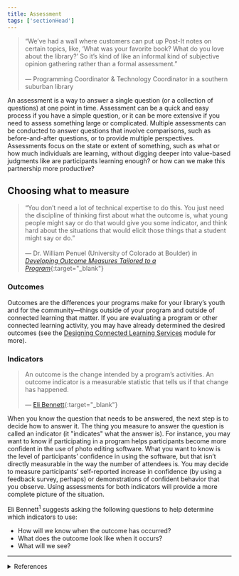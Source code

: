 ```yaml
---
title: Assessment
tags: ['sectionHead']
---
```


> “We’ve had a wall where customers can put up Post-It notes on certain topics, like, ‘What was your favorite book? What do you love about the library?’ So it’s kind of like an informal kind of subjective opinion gathering rather than a formal assessment.”<br/><br/>— Programming Coordinator & Technology Coordinator in a southern suburban library

An assessment is a way to answer a single question (or a collection of questions) at one point in time. Assessment can be a quick and easy process if you have a simple question, or it can be more extensive if you need to assess something large or complicated. Multiple assessments can be conducted to answer questions that involve comparisons, such as before-and-after questions, or to provide multiple perspectives. Assessments focus on the state or extent of something, such as what or how much individuals are learning, without digging deeper into value-based judgments like are participants learning enough? or how can we make this partnership more productive?

## Choosing what to measure

> “You don’t need a lot of technical expertise to do this. You just need the discipline of thinking first about what the outcome is, what young people might say or do that would give you some indicator, and think hard about the situations that would elicit those things that a student might say or do.”<br/><br/>— Dr. William Penuel (University of Colorado at Boulder) in [_Developing Outcome Measures Tailored to a Program_](https://youtu.be/oifGIJq7D94?t=520){:target="_blank"}

### Outcomes 

Outcomes are the differences your programs make for your library’s youth and for the community—things outside of your program and outside of connected learning that matter. If you are evaluating a program or other connected learning activity, you may have already determined the desired outcomes (see the [Designing Connected Learning Services](../designing-connected-learning-services) module for more).


### Indicators

> An outcome is the change intended by a program’s activities. An outcome indicator is a measurable statistic that tells us if that change has happened.<br/><br/>— [Eli Bennett](https://charityvillage.com/outcome_measurement_outcome_indicators_and_influencing_factors/#:~:text=An%20outcome%20is%20the%20change,and%20linked%20to%20outcome%20achievement){:target="_blank"}

When you know the question that needs to be answered, the next step is to decide how to answer it. The thing you measure to answer the question is called an indicator (it "indicates" what the answer is). For instance, you may want to know if participating in a program helps participants become more confident in the use of photo editing software. What you want to know is the level of participants’ confidence in using the software, but that isn’t directly measurable in the way the number of attendees is. You may decide to measure participants’ self-reported increase in confidence (by using a feedback survey, perhaps) or demonstrations of confident behavior that you observe. Using assessments for both indicators will provide a more complete picture of the situation.

Eli Bennett<sup>1</sup> suggests asking the following questions to help determine which indicators to use: 

- How will we know when the outcome has occurred?
- What does the outcome look like when it occurs?
- What will we see?

---

<details markdown="1">
	<summary>References</summary>
	1. Eli Bennet, [Outcome Measurement: Outcome Indicators and Influencing Factors](https://charityvillage.com/outcome_measurement_outcome_indicators_and_influencing_factors/#:~:text=An%20outcome%20is%20the%20change,and%20linked%20to%20outcome%20achievement){:target="_blank"}. 
</details>


